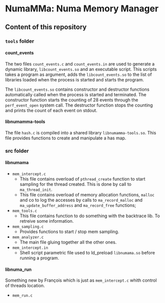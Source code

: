 # NumaMMa: Numa Memory Manager 

## Content of this repository

### `tools` folder

#### count_events

The  two  files `count_events.c`  and  `count_events.in`  are used  to
generate  a dynamic  library, `libcount_events.so`  and an  executable
script.   This  scripts   takes  a  program  as   argument,  adds  the
`libcount_events.so` to the list of  libraries loaded when the process
is started and starts the program.

The `libcount_events.so` contains constructor and destructor functions
automatically called when  the process is started  and terminated. The
constructor  function starts  the counting  of 28  events through  the
`perf_event_open`  system call.   The  destructor  function stops  the
counting and prints the count of each event on stdout.

#### libnumamma-tools

The   file    `hash.c`   is    compiled   into   a    shared   library
`libnumamma-tools.so`.  This file  provides  functions  to create  and
manipulate a has map.

 
### src folder

#### libnumama

- `mem_intercept.c`
  + This file contains overload  of `pthread_create` function to start
    sampling  for the  thread  created.  This is  done  by  call  to
    `ma_thread_init`.
  +  This  file  contains  overload of  memory  allocation  functions,
    `malloc` and co to log the accesses by calls to `ma_record_malloc`
    and `ma_update_buffer_address` and `ma_record_free` functions;
- `mem_tools.c`
  + This  file contains  function to do  something with  the backtrace
    lib. To retreive some information.
- `mem_sampling.c`
  + Provides functions to start / stop mem sampling.
- `mem_analyzer.c`
  + The main file gluing together all the other ones.
- `mem_intercept.in` 
  + Shell  script parametric  file  used  to ld_preload  `libnumama.so`
    before running a program.

#### libnuma_run

Something new  by François  which is  just as  `mem_intercept.c` whith
control of threads location.

- `mem_run.c`
